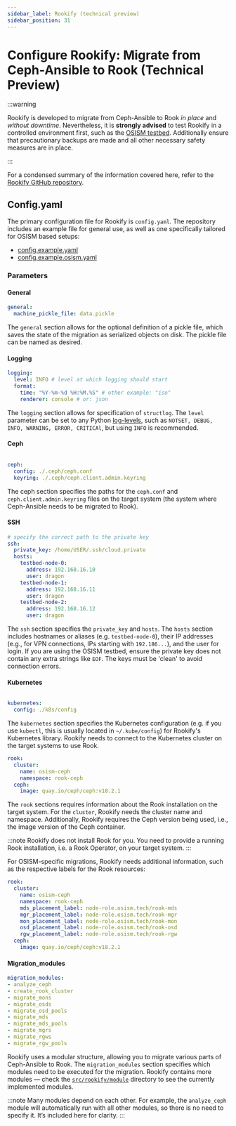 ```yaml
---
sidebar_label: Rookify (technical preview)
sidebar_position: 31
---
```


# Configure Rookify: Migrate from Ceph-Ansible to Rook (Technical Preview)

:::warning

Rookify is developed to migrate from Ceph-Ansible to Rook _in place_ and _without downtime_.
Nevertheless, it is **strongly advised** to test Rookify in a controlled environment first, such as the [OSISM testbed](https://github.com/osism/testbed). Additionally ensure that precautionary backups are made and all other necessary safety measures are in place.

:::

For a condensed summary of the information covered here, refer to the [Rookify GitHub repository](https://github.com/SovereignCloudStack/rookify).

## Config.yaml

The primary configuration file for Rookify is `config.yaml`. The repository includes an example file for general use, as well as one specifically tailored for OSISM based setups:

- [config.example.yaml](https://github.com/SovereignCloudStack/rookify/blob/main/config.example.yaml)
- [config.example.osism.yaml](https://github.com/SovereignCloudStack/rookify/blob/main/config.example.osism.yaml)

### Parameters

#### General

```yaml title="config.example.yaml"
general:
  machine_pickle_file: data.pickle
```

The `general` section allows for the optional definition of a pickle file, which saves the state of the migration as serialized objects on disk. The pickle file can be named as desired.

#### Logging

```yaml title="config.example.yaml"
logging:
  level: INFO # level at which logging should start
  format:
    time: "%Y-%m-%d %H:%M.%S" # other example: "iso"
    renderer: console # or: json
```

The `logging` section allows for specification of `structlog`. The `level` parameter can be set to any Python [log-levels](https://docs.python.org/3/library/logging.html#logging-levels), such as `NOTSET, DEBUG, INFO, WARNING, ERROR, CRITICAl`, but using `INFO` is recommended.

#### Ceph

```yaml title="config.example.yaml"

ceph:
  config: ./.ceph/ceph.conf
  keyring: ./.ceph/ceph.client.admin.keyring
```

The ceph section specifies the paths for the `ceph.conf` and `ceph.client.admin.keyring` files on the target system (the system where Ceph-Ansible needs to be migrated to Rook).

#### SSH

```yaml title="config.example.yaml"
# specify the correct path to the private key
ssh:
  private_key: /home/USER/.ssh/cloud.private
  hosts:
    testbed-node-0:
      address: 192.168.16.10
      user: dragon
    testbed-node-1:
      address: 192.168.16.11
      user: dragon
    testbed-node-2:
      address: 192.168.16.12
      user: dragon
```

The `ssh` section specifies the `private_key` and `hosts`. The `hosts` section includes hostnames or aliases (e.g. `testbed-node-0`), their IP addresses (e.g., for VPN connections, IPs starting with `192.186...`), and the user for login. If you are using the OSISM testbed, ensure the private key does not contain any extra strings like `EOF`. The keys must be 'clean' to avoid connection errors.

#### Kubernetes

```yaml title="config.example.yaml"

kubernetes:
  config: ./k8s/config
```

The `kubernetes` section specifies the Kubernetes configuration (e.g. if you use `kubectl`, this is usually located in `~/.kube/config`) for Rookify's Kubernetes library. Rookify needs to connect to the Kubernetes cluster on the target systems to use Rook.

```yaml title="config.example.yaml"
rook:
  cluster:
    name: osism-ceph
    namespace: rook-ceph
  ceph:
    image: quay.io/ceph/ceph:v18.2.1
```

The `rook` sections requires information about the Rook installation on the target system. For the `cluster`, Rookify needs the cluster name and namespace. Additionally, Rookify requires the Ceph version being used, i.e., the image version of the Ceph container.

:::note
  Rookify does not install Rook for you. You need to provide a running Rook installation, i.e. a Rook Operator, on your target system.
:::


For OSISM-specific migrations, Rookify needs additional information, such as the respective labels for the Rook resources:

```yaml title="config.example.osism.yaml"
rook:
  cluster:
    name: osism-ceph
    namespace: rook-ceph
    mds_placement_label: node-role.osism.tech/rook-mds
    mgr_placement_label: node-role.osism.tech/rook-mgr
    mon_placement_label: node-role.osism.tech/rook-mon
    osd_placement_label: node-role.osism.tech/rook-osd
    rgw_placement_label: node-role.osism.tech/rook-rgw
  ceph:
    image: quay.io/ceph/ceph:v18.2.1
```


#### Migration_modules

```yaml title="config.example.yaml"
migration_modules:
- analyze_ceph
- create_rook_cluster
- migrate_mons
- migrate_osds
- migrate_osd_pools
- migrate_mds
- migrate_mds_pools
- migrate_mgrs
- migrate_rgws
- migrate_rgw_pools
```

Rookify uses a modular structure, allowing you to migrate various parts of Ceph-Ansible to Rook. The `migration_modules` section specifies which modules need to be executed for the migration. Rookify contains more modules — check the [`src/rookify/module`](https://github.com/SovereignCloudStack/rookify/tree/main/src/rookify/modules) directory to see the currently implemented modules.

:::note
  Many modules depend on each other. For example, the `analyze_ceph` module will automatically run with all other modules, so
  there is no need to specify it. It’s included here for clarity.
:::

